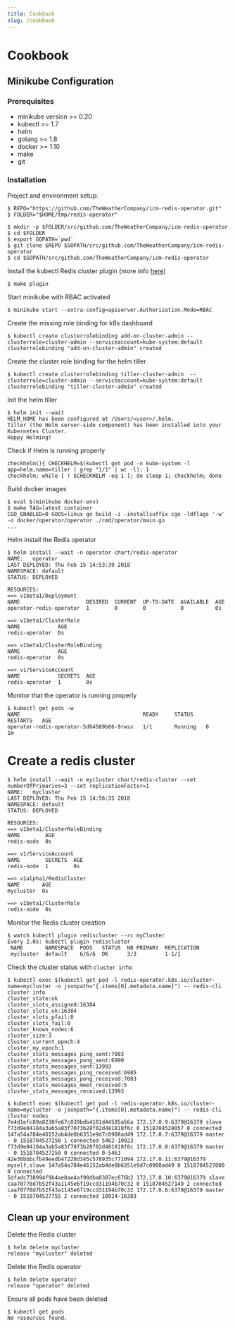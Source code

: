 ```yaml
---
title: Cookbook
slug: /cookbook
---
```


# Cookbook

## Minikube Configuration

### Prerequisites

- minikube version >= 0.20
- kubectl >= 1.7
- helm
- golang >= 1.8
- docker >= 1.10
- make
- git

### Installation

Project and environment setup:

```console
$ REPO="https://github.com/TheWeatherCompany/icm-redis-operator.git"
$ FOLDER="$HOME/tmp/redis-operator"

$ mkdir -p $FOLDER/src/github.com/TheWeatherCompany/icm-redis-operator
$ cd $FOLDER
$ export GOPATH=`pwd`
$ git clone $REPO $GOPATH/src/github.com/TheWeatherCompany/icm-redis-operator
$ cd $GOPATH/src/github.com/TheWeatherCompany/icm-redis-operator
```

Install the kubectl Redis cluster plugin (more info [here](./kubectl-plugin.md))

```console
$ make plugin
```

Start minikube with RBAC activated

```console
$ minikube start --extra-config=apiserver.Authorization.Mode=RBAC
```

Create the missing role binding for k8s dashboard

```console
$ kubectl create clusterrolebinding add-on-cluster-admin --clusterrole=cluster-admin --serviceaccount=kube-system:default
clusterrolebinding "add-on-cluster-admin" created
```

Create the cluster role binding for the helm tiller

```console
$ kubectl create clusterrolebinding tiller-cluster-admin  --clusterrole=cluster-admin --serviceaccount=kube-system:default
clusterrolebinding "tiller-cluster-admin" created
```

Init the helm tiller

```console
$ helm init --wait
HELM_HOME has been configured at /Users/<user>/.helm.
Tiller (the Helm server-side component) has been installed into your Kubernetes Cluster.
Happy Helming!
```

Check if Helm is running properly

```console
checkhelm(){ CHECKHELM=$(kubectl get pod -n kube-system -l app=helm,name=tiller | grep "1/1" | wc -l); }
checkhelm; while [ ! $CHECKHELM -eq 1 ]; do sleep 1; checkhelm; done
```

Build docker images

```console
$ eval $(minikube docker-env)
$ make TAG=latest container
CGO_ENABLED=0 GOOS=linux go build -i -installsuffix cgo -ldflags '-w' -o docker/operator/operator ./cmd/operator/main.go
...
```

Helm install the Redis operator

```console
$ helm install --wait -n operator chart/redis-operator
NAME:   operator
LAST DEPLOYED: Thu Feb 15 14:53:39 2018
NAMESPACE: default
STATUS: DEPLOYED

RESOURCES:
==> v1beta1/Deployment
NAME                     DESIRED  CURRENT  UP-TO-DATE  AVAILABLE  AGE
operator-redis-operator  1        0        0           0          0s

==> v1beta1/ClusterRole
NAME            AGE
redis-operator  0s

==> v1beta1/ClusterRoleBinding
NAME            AGE
redis-operator  0s

==> v1/ServiceAccount
NAME            SECRETS  AGE
redis-operator  1        0s
```

Monitor that the operator is running properly

```console
$ kubectl get pods -w
NAME                                       READY     STATUS    RESTARTS   AGE
operator-redis-operator-5d64589b66-9rwsx   1/1       Running   0          1m
```

# Create a redis cluster

```console
$ helm install --wait -n mycluster chart/redis-cluster --set numberOfPrimaries=3 --set replicationFactor=1
NAME:   mycluster
LAST DEPLOYED: Thu Feb 15 14:56:35 2018
NAMESPACE: default
STATUS: DEPLOYED

RESOURCES:
==> v1beta1/ClusterRoleBinding
NAME        AGE
redis-node  0s

==> v1/ServiceAccount
NAME        SECRETS  AGE
redis-node  1        0s

==> v1alpha1/RedisCluster
NAME       AGE
mycluster  0s

==> v1beta1/ClusterRole
redis-node  0s
```

Monitor the Redis cluster creation

```console
$ watch kubectl plugin rediscluster --rc myCluster
Every 2.0s: kubectl plugin rediscluster
 NAME       NAMESPACE  PODS   STATUS  NB PRIMARY  REPLICATION
 mycluster  default    6/6/6  OK      3/3         1-1/1
```

Check the cluster status with `cluster info`:

```console
$ kubectl exec $(kubectl get pod -l redis-operator.k8s.io/cluster-name=mycluster -o jsonpath="{.items[0].metadata.name}") -- redis-cli cluster info
cluster_state:ok
cluster_slots_assigned:16384
cluster_slots_ok:16384
cluster_slots_pfail:0
cluster_slots_fail:0
cluster_known_nodes:6
cluster_size:3
cluster_current_epoch:4
cluster_my_epoch:1
cluster_stats_messages_ping_sent:7003
cluster_stats_messages_pong_sent:6990
cluster_stats_messages_sent:13993
cluster_stats_messages_ping_received:6985
cluster_stats_messages_pong_received:7003
cluster_stats_messages_meet_received:5
cluster_stats_messages_received:13993

$ kubectl exec $(kubectl get pod -l redis-operator.k8s.io/cluster-name=mycluster -o jsonpath="{.items[0].metadata.name}") -- redis-cli cluster nodes
7e4d1efc89a8230fe67c039bdb4101d44585a56a 172.17.0.9:6379@16379 slave f73d9e04184a3ab5a83f7073b28f02d481818f6c 0 1518704528057 0 connected
147a54a784e46152ab4de0b6351e9d7c0908ad49 172.17.0.7:6379@16379 master - 0 1518704527250 1 connected 5462-10923
f73d9e04184a3ab5a83f7073b28f02d481818f6c 172.17.0.8:6379@16379 master - 0 1518704527250 0 connected 0-5461
42e36bbbcfb49eedb47220d345c578935c771094 172.17.0.11:6379@16379 myself,slave 147a54a784e46152ab4de0b6351e9d7c0908ad49 0 1518704527000 0 connected
5dfadc738994f9b4ae8ae4af90dba0387ec676b2 172.17.0.10:6379@16379 slave caa70778d7b52f43a1145e6f19ccd31194b70c32 0 1518704527149 2 connected
caa70778d7b52f43a1145e6f19ccd31194b70c32 172.17.0.6:6379@16379 master - 0 1518704527755 2 connected 10924-16383
```

## Clean up your environment

Delete the Redis cluster

```console
$ helm delete mycluster
release "mycluster" deleted
```

Delete the Redis operator

```console
$ helm delete operator
release "operator" deleted
```

Ensure all pods have been deleted
```console
$ kubectl get pods
No resources found.
```
